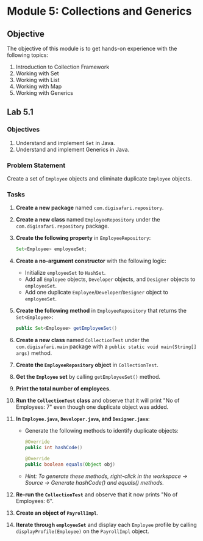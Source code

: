 # Module 5: Collections and Generics

## Objective
The objective of this module is to get hands-on experience with the following topics:
1. Introduction to Collection Framework
2. Working with Set
3. Working with List
4. Working with Map
5. Working with Generics

## Lab 5.1

### Objectives
1. Understand and implement `Set` in Java.
2. Understand and implement Generics in Java.

### Problem Statement
Create a set of `Employee` objects and eliminate duplicate `Employee` objects.

### Tasks
1. **Create a new package** named `com.digisafari.repository`.
2. **Create a new class** named `EmployeeRepository` under the `com.digisafari.repository` package.
3. **Create the following property** in `EmployeeRepository`:
    ```java
    Set<Employee> employeeSet;
    ```
4. **Create a no-argument constructor** with the following logic:
   - Initialize `employeeSet` to `HashSet`.
   - Add all `Employee` objects, `Developer` objects, and `Designer` objects to `employeeSet`.
   - Add one duplicate `Employee`/`Developer`/`Designer` object to `employeeSet`.

5. **Create the following method** in `EmployeeRepository` that returns the `Set<Employee>`:
    ```java
    public Set<Employee> getEmployeeSet()
    ```

6. **Create a new class** named `CollectionTest` under the `com.digisafari.main` package with a `public static void main(String[] args)` method.

7. **Create the `EmployeeRepository` object** in `CollectionTest`.

8. **Get the `Employee` set** by calling `getEmployeeSet()` method.

9. **Print the total number of employees**.

10. **Run the `CollectionTest` class** and observe that it will print "No of Employees: 7" even though one duplicate object was added.

11. **In `Employee.java`, `Developer.java`, and `Designer.java`**:
    - Generate the following methods to identify duplicate objects:
        ```java
        @Override
        public int hashCode()
        
        @Override
        public boolean equals(Object obj)
        ```
    - *Hint: To generate these methods, right-click in the workspace -> Source -> Generate hashCode() and equals() methods.*

12. **Re-run the `CollectionTest`** and observe that it now prints "No of Employees: 6".

13. **Create an object of `PayrollImpl`**.

14. **Iterate through `employeeSet`** and display each `Employee` profile by calling `displayProfile(Employee)` on the `PayrollImpl` object.
